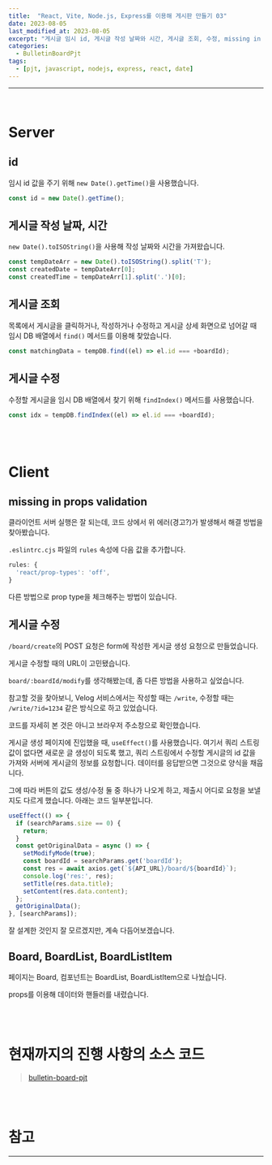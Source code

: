 ```yaml
---
title:  "React, Vite, Node.js, Express를 이용해 게시판 만들기 03"
date: 2023-08-05
last_modified_at: 2023-08-05
excerpt: "게시글 임시 id, 게시글 작성 날짜와 시간, 게시글 조회, 수정, missing in props validation"
categories:
  - BulletinBoardPjt
tags:
  - [pjt, javascript, nodejs, express, react, date]
---
```


---

<br>

# Server

## id

임시 id 값을 주기 위해 `new Date().getTime()`을 사용했습니다.

```javascript
const id = new Date().getTime();
```

## 게시글 작성 날짜, 시간

`new Date().toISOString()`을 사용해 작성 날짜와 시간을 가져왔습니다.

```javascript
const tempDateArr = new Date().toISOString().split('T');
const createdDate = tempDateArr[0];
const createdTime = tempDateArr[1].split('.')[0];
```

## 게시글 조회

목록에서 게시글을 클릭하거나, 작성하거나 수정하고 게시글 상세 화면으로 넘어갈 때 임시 DB 배열에서 `find()` 메서드를 이용해 찾았습니다.

```javascript
const matchingData = tempDB.find((el) => el.id === +boardId);
```

## 게시글 수정

수정할 게시글을 임시 DB 배열에서 찾기 위해 `findIndex()` 메서드를 사용했습니다.

```javascript
const idx = tempDB.findIndex((el) => el.id === +boardId);
```

<br>
<br>

# Client

## missing in props validation

클라이언트 서버 실행은 잘 되는데, 코드 상에서 위 에러(경고?)가 발생해서 해결 방법을 찾아봤습니다.

`.eslintrc.cjs` 파일의 `rules` 속성에 다음 값을 추가합니다.

```javascript
rules: {
  'react/prop-types': 'off',
}
```

다른 방법으로 prop type을 체크해주는 방법이 있습니다.

## 게시글 수정

`/board/create`의 POST 요청은 form에 작성한 게시글 생성 요청으로 만들었습니다.

게시글 수정할 때의 URL이 고민됐습니다.

`board/:boardId/modify`를 생각해봤는데, 좀 다른 방법을 사용하고 싶었습니다.

참고할 것을 찾아보니, Velog 서비스에서는 작성할 때는 `/write`, 수정할 때는 `/write/?id=1234` 같은 방식으로 하고 있었습니다.

코드를 자세히 본 것은 아니고 브라우저 주소창으로 확인했습니다.

게시글 생성 페이지에 진입했을 때, `useEffect()`를 사용했습니다. 여기서 쿼리 스트링 값이 없다면 새로운 글 생성이 되도록 했고, 쿼리 스트링에서 수정할 게시글의 id 값을 가져와 서버에 게시글의 정보를 요청합니다. 데이터를 응답받으면 그것으로 양식을 채웁니다.

그에 따라 버튼의 값도 생성/수정 둘 중 하나가 나오게 하고, 제출시 어디로 요청을 보낼지도 다르게 했습니다. 아래는 코드 일부분입니다.

```javascript
useEffect(() => {
  if (searchParams.size == 0) {
    return;
  }
  const getOriginalData = async () => {
    setModifyMode(true);
    const boardId = searchParams.get('boardId');
    const res = await axios.get(`${API_URL}/board/${boardId}`);
    console.log('res:', res);
    setTitle(res.data.title);
    setContent(res.data.content);
  };
  getOriginalData();
}, [searchParams]);
```

잘 설계한 것인지 잘 모르겠지만, 계속 다듬어보겠습니다.

## Board, BoardList, BoardListItem

페이지는 Board, 컴포넌트는 BoardList, BoardListItem으로 나눴습니다.

props를 이용해 데이터와 핸들러를 내렸습니다.

<br>
<br>

# 현재까지의 진행 사항의 소스 코드

> [bulletin-board-pjt]()

<br>
<br>

# 참고

---
